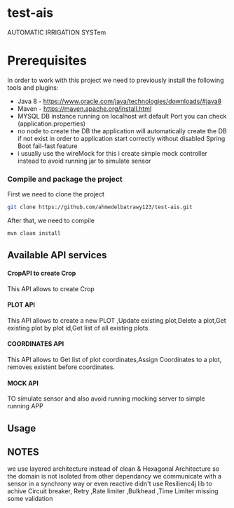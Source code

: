 # test-ais
AUTOMATIC IRRIGATION SYSTem 
# Prerequisites

In order to work with this project we need to previously install the following tools and plugins:

* Java 8 - https://www.oracle.com/java/technologies/downloads/#java8
* Maven - https://maven.apache.org/install.html
* MYSQL DB instance running on localhost wit default Port you can check (application.properties)
* no node to create the DB the application will automatically create the DB if not exist in order to application start correctly without disabled Spring Boot fail-fast feature
* i usually use the wireMock for this i create simple mock controller instead to avoid running jar to simulate sensor 

### Compile and package the project
First we need to clone the project 
```bash
git clone https://github.com/ahmedelbatrawy123/test-ais.git
```

After that, we need to compile
```bash
mvn clean install
```



## Available API services


#### CropAPI to create Crop

This API allows to create Crop

#### PLOT API

This API allows to create a new PLOT ,Update existing plot,Delete a plot,Get existing plot by plot id,Get list of all existing plots

#### COORDINATES API

This API allows to Get list of plot coordinates,Assign Coordinates to a plot, removes existent before coordinates.

#### MOCK API
TO simulate sensor and also avoid running mocking server to simple running APP
## Usage

## NOTES
we use layered architecture instead of clean & Hexagonal Architecture so the domain is not isolated from other dependancy
we communicate with a sensor  in a synchrony way or even reactive
didn't use Resilienc4j lib to achive Circuit breaker, Retry ,Rate limiter ,Bulkhead ,Time Limiter
missing some validation